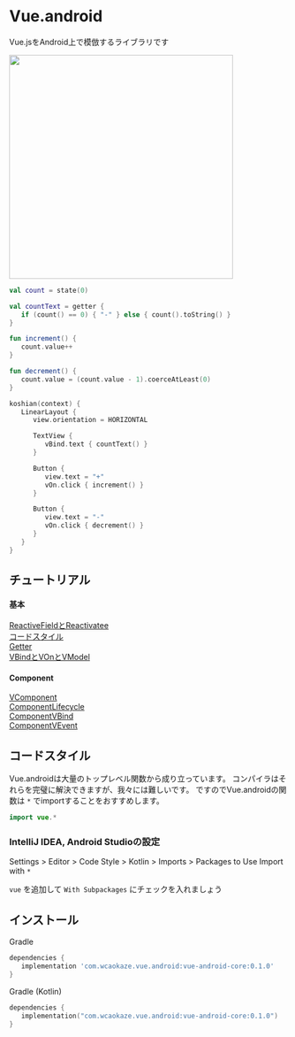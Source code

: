 
Vue.android
================================================================================

Vue.jsをAndroid上で模倣するライブラリです

<img src="https://raw.github.com/wcaokaze/Vue.android/master/imgs/counter_example.gif" width="405px">

```kotlin
val count = state(0)

val countText = getter {
   if (count() == 0) { "-" } else { count().toString() }
}

fun increment() {
   count.value++
}

fun decrement() {
   count.value = (count.value - 1).coerceAtLeast(0)
}

koshian(context) {
   LinearLayout {
      view.orientation = HORIZONTAL

      TextView {
         vBind.text { countText() }
      }

      Button {
         view.text = "+"
         vOn.click { increment() }
      }

      Button {
         view.text = "-"
         vOn.click { decrement() }
      }
   }
}
```


チュートリアル
--------------------------------------------------------------------------------

#### 基本

[ReactiveFieldとReactivatee](book-ja/ReactiveFields-and-Reactivatees.md)  
[コードスタイル](book-ja/CodeStyleRecommendation.md)  
[Getter](book-ja/Getters.md)  
[VBindとVOnとVModel](book-ja/VBind-and-VOn-and-VModel.md)  

#### Component

[VComponent](book-ja/VComponents.md)  
[ComponentLifecycle](book-ja/ComponentLifecycle.md)  
[ComponentVBind](book-ja/ComponentVBind.md)  
[ComponentVEvent](book-ja/ComponentVEvent.md)  


コードスタイル
--------------------------------------------------------------------------------

Vue.androidは大量のトップレベル関数から成り立っています。
コンパイラはそれらを完璧に解決できますが、我々には難しいです。
ですのでVue.androidの関数は `*` でimportすることをおすすめします。

```kotlin
import vue.*
```

### IntelliJ IDEA, Android Studioの設定

Settings > Editor > Code Style > Kotlin > Imports > Packages to Use Import with `*`

`vue` を追加して `With Subpackages` にチェックを入れましょう


インストール
--------------------------------------------------------------------------------

Gradle
```groovy
dependencies {
   implementation 'com.wcaokaze.vue.android:vue-android-core:0.1.0'
}
```

Gradle (Kotlin)
```kotlin
dependencies {
   implementation("com.wcaokaze.vue.android:vue-android-core:0.1.0")
}
```

